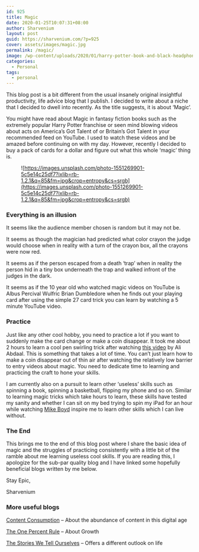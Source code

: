 ```yaml
---
id: 925
title: Magic
date: 2020-01-25T10:07:31+08:00
author: Sharvenium
layout: post
guid: https://sharvenium.com/?p=925
cover: assets/images/magic.jpg
permalink: /magic/
image: /wp-content/uploads/2020/01/harry-potter-book-and-black-headphones-with-trinket-1005012-1870x1247.jpg
categories:
  - Personal
tags:
  - personal
---
```

This blog post is a bit different from the usual insanely original insightful productivity, life advice blog that I publish. I decided to write about a niche that I decided to dwell into recently. As the title suggests, it is about &#8216;Magic&#8217;.

You might have read about Magic in fantasy fiction books such as the extremely popular Harry Potter franchise or seen mind blowing videos about acts on America&#8217;s Got Talent of or Britain&#8217;s Got Talent in your recommended feed on YouTube. I used to watch these videos and be amazed before continuing on with my day. However, recently I decided to buy a pack of cards for a dollar and figure out what this whole &#8216;magic&#8217; thing is.<figure class="wp-block-image">

![https://images.unsplash.com/photo-1551269901-5c5e14c25df7?ixlib=rb-1.2.1&q=85&fm=jpg&crop=entropy&cs=srgb](https://images.unsplash.com/photo-1551269901-5c5e14c25df7?ixlib=rb-1.2.1&q=85&fm=jpg&crop=entropy&cs=srgb) </figure> 

### Everything is an illusion

It seems like the audience member chosen is random but it may not be.

It seems as though the magician had predicted what color crayon the judge would choose when in reality with a turn of the crayon box, all the crayons were now red.

It seems as if the person escaped from a death &#8216;trap&#8217; when in reality the person hid in a tiny box underneath the trap and walked infront of the judges in the dark.

It seems as if the 10 year old who watched magic videos on YouTube is Albus Percival Wulfric Brian Dumbledore when he finds out your playing card after using the simple 27 card trick you can learn by watching a 5 minute YouTube video.

### Practice

Just like any other cool hobby, you need to practice a lot if you want to suddenly make the card change or make a coin disappear. It took me about 2 hours to learn a cool pen swirling trick after watching [this video](https://www.youtube.com/watch?v=TvytweSNkiE) by Ali Abdaal. This is something that takes a lot of time. You can&#8217;t just learn how to make a coin disappear out of thin air after watching the relatively low barrier to entry videos about magic. You need to dedicate time to learning and practicing the craft to hone your skills.

I am currently also on a pursuit to learn other &#8216;useless&#8217; skills such as spinning a book, spinning a basketball, flipping my phone and so on. Similar to learning magic tricks which take hours to learn, these skills have tested my sanity and whether I can sit on my bed trying to spin my iPad for an hour while watching [Mike Boyd](https://www.youtube.com/channel/UCIRiWCPZoUyZDbydIqitHtQ) inspire me to learn other skills which I can live without.

### The End

This brings me to the end of this blog post where I share the basic idea of magic and the struggles of practicing consistently with a little bit of the ramble about me learning useless cool skills. If you are reading this, I apologize for the sub-par quality blog and I have linked some hopefully beneficial blogs written by me below.

Stay Epic,

Sharvenium

### More useful blogs

[Content Consumption](https://sharvenium.com/content-consumption/) &#8211; About the abundance of content in this digital age

[The One Percent Rule](https://sharvenium.com/the-one-percent-rule/) &#8211; About Growth

[The Stories We Tell Ourselves](https://sharvenium.com/the-stories-we-tell-ourselves/) &#8211; Offers a different outlook on life